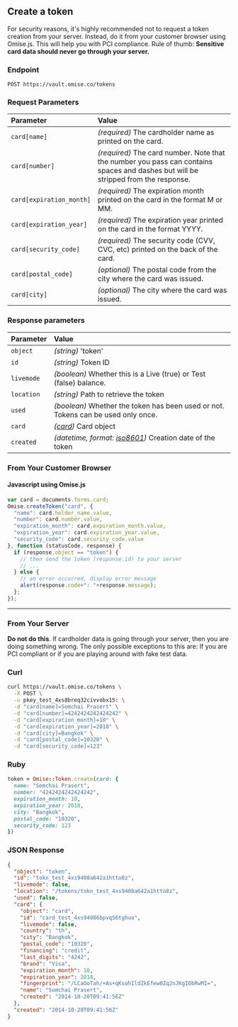 ## Create a token

<div class="Notice">
  For security reasons, it's highly recommended not to request a token creation from your server. Instead, do it from
  your customer browser using Omise.js. This will help you with PCI compliance.
  Rule of thumb: <strong>Sensitive card data should never go through your server.</strong>
</div>

### Endpoint

```
POST https://vault.omise.co/tokens
```

### Request Parameters

| Parameter                | Value                                             |
|:-------------------------|:--------------------------------------------------|
| `card[name]`             | *(required)* The cardholder name as printed on the card. |
| `card[number]`           | *(required)* The card number. Note that the number you pass can contains spaces and dashes but will be stripped from the response. |
| `card[expiration_month]` | *(required)* The expiration month printed on the card in the format M or MM. |
| `card[expiration_year]`  | *(required)* The expiration year printed on the card in the format YYYY. |
| `card[security_code]`    | *(required)* The security code (CVV, CVC, etc) printed on the back of the card. |
| `card[postal_code]`      | *(optional)* The postal code from the city where the card was issued. |
| `card[city]`             | *(optional)* The city where the card was issued. |


### Response parameters
| Parameter  | Value |
|:-----------|:------|
| `object`   | *(string)* 'token' |
| `id`       | *(string)* Token ID |
| `livemode` | *(boolean)* Whether this is a Live (true) or Test (false) balance. |
| `location` | *(string)* Path to retrieve the token |
| `used`     | *(boolean)*  Whether the token has been used or not. Tokens can be used only once. |
| `card`     | *([card](/api/cards))* Card object |
| `created`  | *(datetime, format: [iso8601](http://en.wikipedia.org/wiki/ISO_8601))* Creation date of the token |



### From Your Customer Browser

#### Javascript using Omise.js
```js
var card = documents.forms.card;
Omise.createToken("card", {
  "name": card.holder_name.value,
  "number": card.number.value,
  "expiration_month": card.expiration_month.value,
  "expiration_year": card.expiration_year.value,
  "security_code": card.security_code.value
}, function (statusCode, response) {
  if (response.object == "token") {
    // then send the token (response.id) to your server
    // ...
  } else {
    // an error occurred, display error message
    alert(response.code+": "+response.message);
  };
});
```

---
### From Your Server
<div class='Notice'>
<strong>Do not do this</strong>. If cardholder data is going through your server, then you are doing something wrong.
The only possible exceptions to this are: If you are PCI compliant or if you are playing around with fake test data.
</div>

### Curl

```sh
curl https://vault.omise.co/tokens \
  -X POST \
  -u pkey_test_4xs8breq32civvobx15: \
  -d "card[name]=Somchai Prasert" \
  -d "card[number]=4242424242424242" \
  -d "card[expiration_month]=10" \
  -d "card[expiration_year]=2018" \
  -d "card[city]=Bangkok" \
  -d "card[postal_code]=10320" \
  -d "card[security_code]=123"
```

### Ruby

```ruby
token = Omise::Token.create(card: {
  name: "Somchai Prasert",
  number: "4242424242424242",
  expiration_month: 10,
  expiration_year: 2018,
  city: "Bangkok",
  postal_code: "10320",
  security_code: 123
})
```

### JSON Response

```json
{
  "object": "token",
  "id": "tokn_test_4xs9408a642a1htto8z",
  "livemode": false,
  "location": "/tokens/tokn_test_4xs9408a642a1htto8z",
  "used": false,
  "card": {
    "object": "card",
    "id": "card_test_4xs94086bpvq56tghuo",
    "livemode": false,
    "country": "th",
    "city": "Bangkok",
    "postal_code": "10320",
    "financing": "credit",
    "last_digits": "4242",
    "brand": "Visa",
    "expiration_month": 10,
    "expiration_year": 2018,
    "fingerprint": "/LCaOoTah/+As+qKsohIldZkEfew0Zq2nJKgIObRwMI=",
    "name": "Somchai Prasert",
    "created": "2014-10-20T09:41:56Z"
  },
  "created": "2014-10-20T09:41:56Z"
}
```
